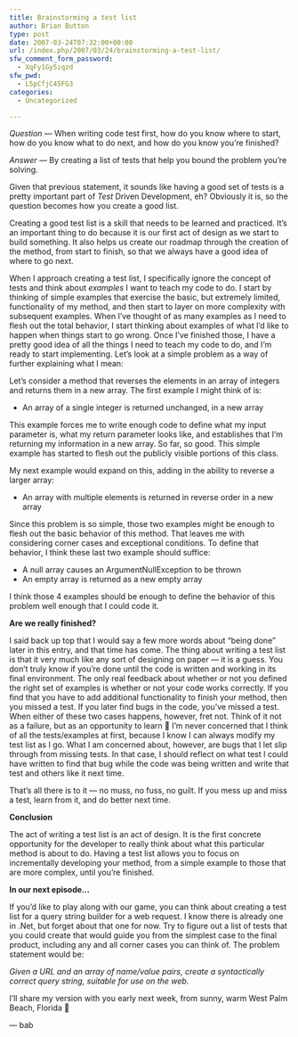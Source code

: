 ```yaml
---
title: Brainstorming a test list
author: Brian Button
type: post
date: 2007-03-24T07:32:00+00:00
url: /index.php/2007/03/24/brainstorming-a-test-list/
sfw_comment_form_password:
  - XqFy1Gy5iqzd
sfw_pwd:
  - L5pCfjC45FG3
categories:
  - Uncategorized

---
```

_Question_ &#8212; When writing code test first, how do you know where to start, how do you know what to do next, and how do you know you&#8217;re finished?

_Answer &#8212;_ By creating a list of tests that help you bound the problem you&#8217;re solving.

Given that previous statement, it sounds like having a good set of tests is a pretty important part of _Test_ Driven Development, eh? Obviously it is, so the question becomes how you create a good list. 

Creating a good test list is a skill that needs to be learned and practiced. It&#8217;s an important thing to do because it is our first act of design as we start to build something. It also helps us create our roadmap through the creation of the method, from start to finish, so that we always have a good idea of where to go next. 

When I approach creating a test list, I specifically ignore the concept of tests and think about _examples_ I want to teach my code to do. I start by thinking of simple examples that exercise the basic, but extremely limited, functionality of my method, and then start to layer on more complexity with subsequent examples. When I&#8217;ve thought of as many examples as I need to flesh out the total behavior, I start thinking about examples of what I&#8217;d like to happen when things start to go wrong. Once I&#8217;ve finished those, I have a pretty good idea of all the things I need to teach my code to do, and I&#8217;m ready to start implementing. Let&#8217;s look at a simple problem as a way of further explaining what I mean:

Let&#8217;s consider a method that reverses the elements in an array of integers and returns them in a new array.&nbsp;The first example I might think of is:

  * An array of a single integer is returned unchanged, in a new array

This example forces me to write enough code to define what my input parameter is, what my return parameter looks like, and establishes that I&#8217;m returning my information in a new array. So far, so good. This simple example has started to flesh out the publicly visible portions of this class.

My next example would expand on this, adding in the ability to reverse a larger array:

  * An array with multiple elements is returned in reverse order in a new array

Since this problem is so simple, those two examples might be enough to flesh out the basic behavior of this method. That leaves me with considering corner cases and exceptional conditions. To define that behavior, I think these last two example should suffice:

  * A null array causes an ArgumentNullException to be thrown
  * An empty array is returned as a new empty array

I think those&nbsp;4 examples should be enough to define the behavior of this problem well enough that I could code it.

**Are we really finished?**

I said back up top that I would say a few more words about &#8220;being done&#8221; later in this entry, and that time has come. The thing about writing a test list is that it very much like any sort of designing on paper &#8212; it is a guess. You don&#8217;t truly know if you&#8217;re done until the code is written and working in its final environment. The only real feedback about whether or not you defined the right set of examples is whether or not your code works correctly. If you find that you have to add additional functionality to finish your method, then you missed a test. If you later find bugs in the code, you&#8217;ve missed a test. When either of these two cases happens, however, fret not. Think of it not as a failure, but as an opportunity to learn 🙂 I&#8217;m never concerned that I think of all the tests/examples at first, because I know I can always modify my test list as I go. What I am concerned about, however, are bugs that I let slip through from missing tests. In that case, I should reflect on what test I could have written to find that bug while the code was being written and write that test and others like it next time.

That&#8217;s all there is to it &#8212; no muss, no fuss, no guilt. If you mess up and miss a test, learn from it, and do better next time.

**Conclusion**

The act of writing a test list is an act of design. It is the first concrete opportunity for the developer to really think about what this particular method is about to do. Having a test list allows you to focus on incrementally developing your method, from a simple example to those that are more complex, until you&#8217;re finished.

**In our next episode&#8230;**

If you&#8217;d like to play along with our game, you can think about creating a test list for a query string builder for a web request. I know there is already one in .Net, but forget about that one for now. Try to figure out a list of tests that you could create that would guide you from the simplest case to the final product, including any and all corner cases you can think of. The problem statement would be:

_Given a URL and an array of name/value pairs, create a syntactically correct query string, suitable for use on the web._

I&#8217;ll share my version with you early next week, from sunny, warm West Palm Beach, Florida 🙂

&#8212; bab